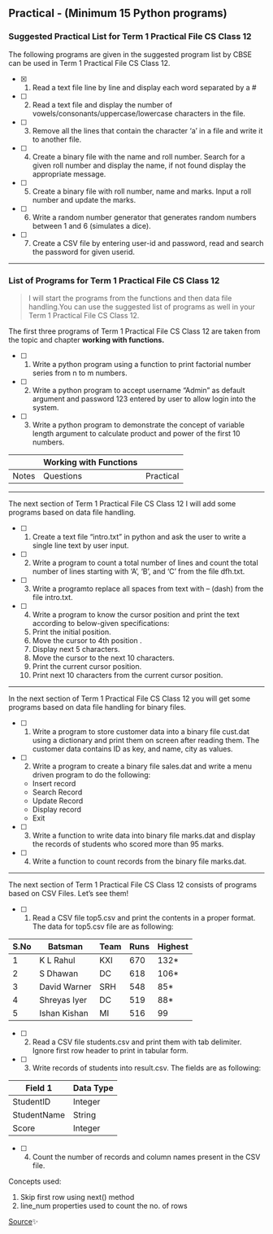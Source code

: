 ## Practical -  (Minimum 15 Python programs)

### Suggested Practical List for Term 1 Practical File CS Class 12

The following programs are given in the suggested program list by CBSE can be used in Term 1 Practical File CS Class 12.

- [x] 1. Read a text file line by line and display each word separated by a #
- [ ] 2. Read a text file and display the number of vowels/consonants/uppercase/lowercase characters in the file.
- [ ] 3. Remove all the lines that contain the character ‘a’ in a file and write it to another file.
- [ ] 4. Create a binary file with the name and roll number. Search for a given roll number and display the name, if not found display the appropriate message.
- [ ] 5. Create a binary file with roll number, name and marks. Input a roll number and update the marks.
- [ ] 6. Write a random number generator that generates random numbers between 1 and 6 (simulates a dice).
- [ ] 7. Create a CSV file by entering user-id and password, read and search the password for given userid.
___________________________________________________

### List of Programs for Term 1 Practical File CS Class 12

> I will start the programs from the functions and then data file handling.You can use the suggested list of programs as well in your Term 1 Practical File CS Class 12.

The first three programs of Term 1 Practical File CS Class 12 are taken from the topic and chapter **working with functions.**

- [ ] 1. Write a python program using a function to print factorial number series from n to m numbers.
- [ ] 2. Write a python program to accept username “Admin” as default argument and password 123 entered by user to allow login into the system.
- [ ] 3. Write a python program to demonstrate the concept of variable length argument to calculate product and power of the first 10 numbers.

|	      | Working  with Functions |	         | 
|---    |---                      |  ---     |
| Notes	| Questions               | Practical|

___________________________________________________

The next section of Term 1 Practical File CS Class 12 I will add some programs based on data file handling.

- [ ] 1. Create a text file “intro.txt” in python and ask the user to write a single line text by user input.
- [ ] 2. Write a program to count a total number of lines and count the total number of lines starting with ‘A’, ‘B’, and ‘C’ from the file dfh.txt.
- [ ] 3. Write a programto replace all spaces from text with – (dash) from the file intro.txt.
- [ ] 4. Write a program to know the cursor position and print the text according to below-given specifications:  
   1. Print the initial position. 
   2. Move the cursor to 4th position .
   3. Display next 5 characters.
   4. Move the cursor to the next 10 characters. 
   5. Print the current cursor position.
   6. Print next 10 characters from the current cursor position.
___________________________________________________

In the next section of Term 1 Practical File CS Class 12 you will get some programs based on data file handling for binary files.

- [ ] 1. Write a program to store customer data into a binary file cust.dat using a dictionary and print them on screen after reading them. The customer data contains ID as key, and name, city as values.

- [ ] 2. Write a program to create a binary file sales.dat and write a menu driven program to do the following:
   - Insert record 
   - Search Record
   - Update Record
   - Display record
   - Exit

- [ ] 3. Write a function to write data into binary file marks.dat and display the records of students who scored more than 95 marks.

- [ ] 4. Write a function to count records from the binary file marks.dat.
___________________________________________________

The next section of Term 1 Practical File CS Class 12 consists of programs based on CSV Files. Let’s see them!

- [ ] 1. Read a CSV file top5.csv and print the contents in a proper format. The data for top5.csv file are as following:

|S.No|Batsman     |Team   |Runs |Highest|
|--- |---         |---    |---  |---    |
|1   |K L Rahul   | KXI	  |670  |132*   |
|2	 |S Dhawan    |	DC	  |618  |106*   |
|3	 |David Warner|	SRH	  |548  |85*    |
|4	 |Shreyas Iyer|	DC	  |519  |88*    |
|5	 |Ishan Kishan|	MI  	|516  |99     |

- [ ] 2. Read a CSV file students.csv and print them with tab delimiter. Ignore first row header to print in tabular form. 
- [ ] 3. Write records of students into result.csv. The fields are as following:

|Field 1	   |Data Type |
|---         |---       |
|StudentID	 |Integer   |
|StudentName |String    |
|Score 	     |Integer   |  

- [ ] 4. Count the number of records and column names present in the CSV file.

Concepts used:

1. Skip first row using next() method
2. line_num properties used to count the no. of rows

 [Source](https://www.tutorialaicsip.com/cs-xii-pra/term-1-practical-file-cs-class-12/)✨
